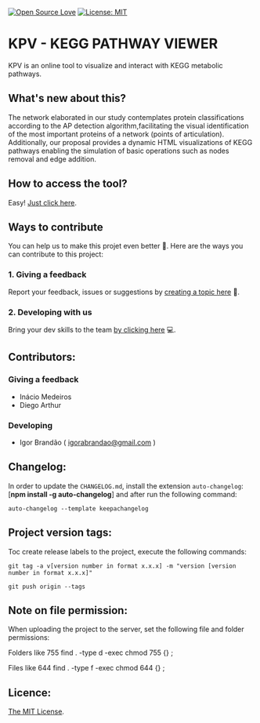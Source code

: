 [![Open Source Love](https://badges.frapsoft.com/os/v1/open-source.svg?v=103)](https://github.com/ellerbrock/open-source-badges/)
[![License: MIT](https://img.shields.io/badge/License-MIT-green.svg)](https://mit-licence.igorabrandao.com.br/)

# KPV - KEGG PATHWAY VIEWER
KPV is an online tool to visualize and interact with KEGG metabolic pathways.

## What's new about this?

The network elaborated in our study contemplates protein classifications according to the AP detection algorithm,facilitating the visual identification of the most important proteins of a network (points of articulation). Additionally, our proposal provides a dynamic HTML visualizations of KEGG pathways enabling the simulation of basic operations such as
nodes removal and edge addition.

## How to access the tool?

Easy! [Just click here](https://igorabrandao.com.br/kegg-pathway-bottleneck/).

## Ways to contribute

You can help us to make this projet even better :rocket:. Here are the ways you can contribute to this project:

### 1. Giving a feedback

Report your feedback, issues or suggestions by [creating a topic here](https://github.com/igorabrandao/kegg-network-viewer/issues) :punch:.

### 2. Developing with us

Bring your dev skills to the team [by clicking here](./includes/first-contributions/README.md) :computer:.

## Contributors:

### Giving a feedback

* Inácio Medeiros
* Diego Arthur

### Developing

* Igor Brandão ( igorabrandao@gmail.com )

## Changelog:

In order to update the `CHANGELOG.md`, install the extension `auto-changelog`: [**npm install -g auto-changelog**] and after run the following command:

    auto-changelog --template keepachangelog

## Project version tags:

Toc create release labels to the project, execute the following commands:

    git tag -a v[version number in format x.x.x] -m "version [version number in format x.x.x]"

    git push origin --tags

## Note on file permission:

When uploading the project to the server, set the following file and folder permissions:

Folders like 755 find . -type d -exec chmod 755 {} \;

Files like 644 find . -type f -exec chmod 644 {} \;

## Licence:

[The MIT License](https://mit-licence.igorabrandao.com.br/).
